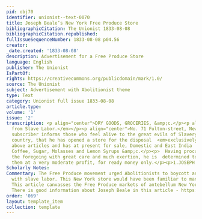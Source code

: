 ```yaml
---
pid: obj70
identifier: unionist--text-0070
title: Joseph Beale’s New York Free Produce Store
bibliographicCitation: The Unionist 1833-08-08
bibliographicCitation.republished: 
fullIssueSequenceNumber: 1833-08-08 p04.56
creator: 
_date.created: '1833-08-08'
description: Advertisement for a Free Produce Store
language: English
publisher: The Unionist
IsPartOf: 
rights: https://creativecommons.org/publicdomain/mark/1.0/
source: The Unionist
subject: Advertisement with Abolitionist theme
type: Text
category: Unionist full issue 1833-08-08
article.type: 
volume: '1'
issue: '2'
transcription: <p align="center">DRY GOODS, GROCERIES, &amp;c.</p><p align="center"><em>Free
  from Slave Labor.</em></p><p align="center">No. 71 Fulton-street, New York.</p><p>  THE
  subscriber informs those who feel alive to the great evils of Slavery in  this favored
  country, that he has opened a store for the disposal  <em>exclusively</em>  of the
  above articles and has at present for sale, Domestic and East India  manufactures—Rice,
  Coffee, Sugar, Molasses and Lemon Syrups &amp;c.</p><p>  Having procured many of
  the foregoing with great care and much exertion, he is  determined to dispose of
  them at a very moderate profit, for ready money only.</p><p>1.JOSEPH H. BEALE.</p>
Scholarly Notes: 
Commentary: The Free Produce movement urged Abolitionists to boycott any goods made
  with slave labor. This New York store would have been familiar to many of the students.
  This article canvasses the Free Produce markets of antebellum New York City - https://www.nyfoodstory.com/wp-content/uploads/2020/11/2013_CHNY_NY_Foodstory_FINAL-2.pdf
  There is good information about Joseph Beale in this article - https://vermonthistory.org/journal/69/vt69_s04.pdf
order: '069'
layout: template_item
collection: template
---
```


